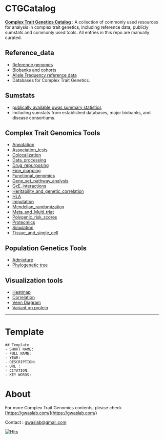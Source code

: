
# CTGCatalog

**[Complex Trait Genetics Catalog](https://cloufield.github.io/CTGCatalog/)** : A collection of commonly used resources for analysis in complex trait genetics, including reference data, publicly sumstats and commonly used tools. All entries in this repo are manually curated.

## Reference_data
* [Reference genomes](https://cloufield.github.io/CTGCatalog/Reference_data_Genome_README/)
* [Biobanks and cohorts](https://cloufield.github.io/CTGCatalog/Reference_data_Biobanks_Cohorts_README/)
* [Allele Frequency reference data](https://cloufield.github.io/CTGCatalog/Reference_data_Allele_Frequency_README/)
* Databases for Complex Trait Genetics.

## Sumstats   
* [publically available gwas summary statistics](https://cloufield.github.io/CTGCatalog/Sumstats_README/)
* Including sumstats from established databases, major biobanks, and disease consortiums.

## Complex Trait Genomics Tools
* [Annotation](https://cloufield.github.io/CTGCatalog/Tools_Annotation_README/)
* [Association_tests](https://cloufield.github.io/CTGCatalog/Tools_Association_tests_README/)
* [Colocalization](https://cloufield.github.io/CTGCatalog/Tools_Colocalization_README/)
* [Data_processing](https://cloufield.github.io/CTGCatalog/Tools_Data_processing_README/)
* [Drug_repurposing](https://cloufield.github.io/CTGCatalog/Tools_Drug_discovery_README/)
* [Fine_mapping](https://cloufield.github.io/CTGCatalog/Tools_Fine_mapping_README/)
* [Functional_genomics](https://cloufield.github.io/CTGCatalog/Tools_Gene_prioritization_README/)
* [Gene_set_pathway_analysis](https://cloufield.github.io/CTGCatalog/Tools_Gene_set_pathway_analysis_README/)
* [GxE_interactions](https://cloufield.github.io/CTGCatalog/Tools_GxE_interactions_README/)
* [Heritability_and_genetic_correlation](https://cloufield.github.io/CTGCatalog/Tools_Heritability_and_genetic_correlation_README/)
* [HLA]()
* [Imputation](https://cloufield.github.io/CTGCatalog/Tools_Imputation_README/)
* [Mendelian_randomization](https://cloufield.github.io/CTGCatalog/Tools_Mendelian_randomization_README/)
* [Meta_and_Multi_triat](https://cloufield.github.io/CTGCatalog/Tools_Meta_and_Multi_triat_README/)
* [Polygenic_risk_scores](https://cloufield.github.io/CTGCatalog/Tools_Polygenic_risk_scores_README/)
* [Proteomics](https://cloufield.github.io/CTGCatalog/Tools_Proteomics_README/)
* [Simulation](https://cloufield.github.io/CTGCatalog/Tools_Simulation_README/)
* [Tissue_and_single_cell](https://cloufield.github.io/CTGCatalog/Tools_Tissue_and_single_cell_README/)

## Population Genetics Tools
* [Admixture]()
* [Phylogenetic tree]()

## Visualization tools
* [Heatmap]()
* [Correlation]()
* [Venn Diagram]()
* [Variant on protein]()


--------

# Template
```
## Template
- SHORT NAME: 
- FULL NAME: 
- YEAR: 
- DESCRIPTION: 
- URL : 
- CITATION: 
- KEY WORDS: 
```
# About
For more Complex Trait Genomics contents, please check [https://gwaslab.com/](https://gwaslab.com/)

Contact : gwaslab@gmail.com

[![Hits](https://hits.seeyoufarm.com/api/count/incr/badge.svg?url=https%3A%2F%2Fcloufield.github.io%2FCTGCatalog%2F&count_bg=%2379C83D&title_bg=%23555555&icon=&icon_color=%23E7E7E7&title=Daily%2FTotal+views&edge_flat=false)](https://hits.seeyoufarm.com)
